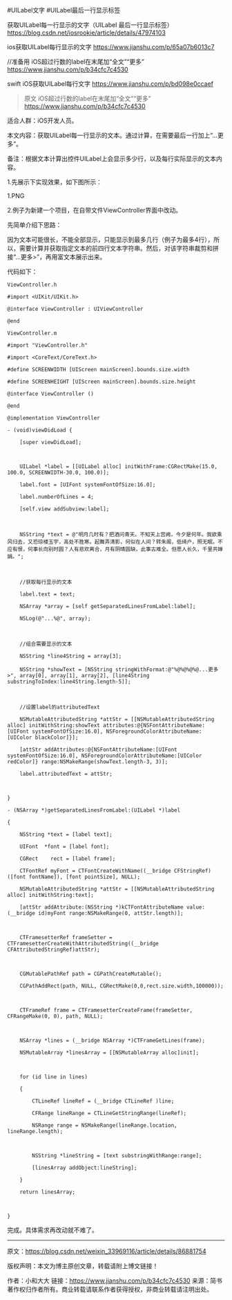 #UILabel文字
#UILabel最后一行显示标签


获取UILabel每一行显示的文字（UILabel 最后一行显示标签）
https://blog.csdn.net/iosrookie/article/details/47974103

ios获取UILabel每行显示的文字
https://www.jianshu.com/p/65a07b6013c7

//准备用
iOS超过行数的label在末尾加“全文”“更多”
https://www.jianshu.com/p/b34cfc7c4530

swift
iOS获取UILabel每行文字
https://www.jianshu.com/p/bd098e0ccaef





>原文
>iOS超过行数的label在末尾加“全文”“更多”
>https://www.jianshu.com/p/b34cfc7c4530


适合人群：iOS开发人员。

本文内容：获取UILabel每一行显示的文本。通过计算，在需要最后一行加上“...更多”。

备注：根据文本计算出控件UILabel上会显示多少行，以及每行实际显示的文本内容。

1.先展示下实现效果，如下图所示：

1.PNG

2.例子为新建一个项目，在自带文件ViewController界面中改动。

先简单介绍下思路：

因为文本可能很长，不能全部显示，只能显示到最多几行（例子为最多4行），所以，需要计算并获取指定文本的前四行文本字符串。然后，对该字符串裁剪和拼接“...更多>”，再用富文本展示出来。

代码如下：
```
ViewController.h

#import <UIKit/UIKit.h>

@interface ViewController : UIViewController

@end

ViewController.m

#import "ViewController.h"

#import <CoreText/CoreText.h>

#define SCREENWIDTH [UIScreen mainScreen].bounds.size.width

#define SCREENHEIGHT [UIScreen mainScreen].bounds.size.height

@interface ViewController ()

@end

@implementation ViewController

- (void)viewDidLoad {

    [super viewDidLoad];



    UILabel *label = [[UILabel alloc] initWithFrame:CGRectMake(15.0, 100.0, SCREENWIDTH-30.0, 100.0)];

    label.font = [UIFont systemFontOfSize:16.0];

    label.numberOfLines = 4;

    [self.view addSubview:label];



    NSString *text = @"明月几时有？把酒问青天。不知天上宫阙，今夕是何年。我欲乘风归去，又恐琼楼玉宇，高处不胜寒。起舞弄清影，何似在人间？转朱阁，低绮户，照无眠。不应有恨，何事长向别时圆？人有悲欢离合，月有阴晴圆缺，此事古难全。但愿人长久，千里共婵娟。";



    //获取每行显示的文本

    label.text = text;

    NSArray *array = [self getSeparatedLinesFromLabel:label];

    NSLog(@"...%@", array);



    //组合需要显示的文本

    NSString *line4String = array[3];

    NSString *showText = [NSString stringWithFormat:@"%@%@%@%@...更多>", array[0], array[1], array[2], [line4String substringToIndex:line4String.length-5]];



    //设置label的attributedText

    NSMutableAttributedString *attStr = [[NSMutableAttributedString alloc] initWithString:showText attributes:@{NSFontAttributeName:[UIFont systemFontOfSize:16.0], NSForegroundColorAttributeName:[UIColor blackColor]}];

    [attStr addAttributes:@{NSFontAttributeName:[UIFont systemFontOfSize:16.0], NSForegroundColorAttributeName:[UIColor redColor]} range:NSMakeRange(showText.length-3, 3)];

    label.attributedText = attStr;



}

- (NSArray *)getSeparatedLinesFromLabel:(UILabel *)label

{

    NSString *text = [label text];

    UIFont  *font = [label font];

    CGRect    rect = [label frame];

    CTFontRef myFont = CTFontCreateWithName((__bridge CFStringRef)([font fontName]), [font pointSize], NULL);

    NSMutableAttributedString *attStr = [[NSMutableAttributedString alloc] initWithString:text];

    [attStr addAttribute:(NSString *)kCTFontAttributeName value:(__bridge id)myFont range:NSMakeRange(0, attStr.length)];



    CTFramesetterRef frameSetter = CTFramesetterCreateWithAttributedString((__bridge CFAttributedStringRef)attStr);



    CGMutablePathRef path = CGPathCreateMutable();

    CGPathAddRect(path, NULL, CGRectMake(0,0,rect.size.width,100000));



    CTFrameRef frame = CTFramesetterCreateFrame(frameSetter, CFRangeMake(0, 0), path, NULL);



    NSArray *lines = (__bridge NSArray *)CTFrameGetLines(frame);

    NSMutableArray *linesArray = [[NSMutableArray alloc]init];



    for (id line in lines)

    {

        CTLineRef lineRef = (__bridge CTLineRef )line;

        CFRange lineRange = CTLineGetStringRange(lineRef);

        NSRange range = NSMakeRange(lineRange.location, lineRange.length);



        NSString *lineString = [text substringWithRange:range];

        [linesArray addObject:lineString];

    }

    return linesArray;



}
```
完成。具体需求再改动就不难了。

---------------------

原文：https://blog.csdn.net/weixin_33969116/article/details/86881754

版权声明：本文为博主原创文章，转载请附上博文链接！

作者：小和大大
链接：https://www.jianshu.com/p/b34cfc7c4530
来源：简书
著作权归作者所有。商业转载请联系作者获得授权，非商业转载请注明出处。
